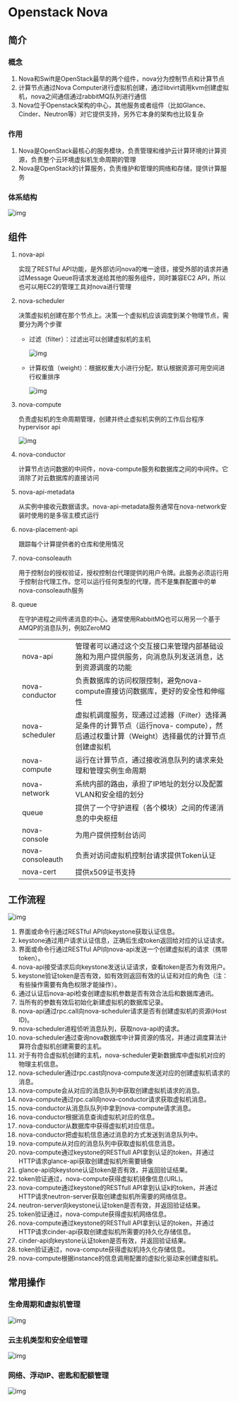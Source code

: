 # Openstack Nova

## 简介

### 概念

1. Nova和Swift是OpenStack最早的两个组件，nova分为控制节点和计算节点
2. 计算节点通过Nova Computer进行虚拟机创建，通过libvirt调用kvm创建虚拟机，nova之间通信通过rabbitMQ队列进行通信
3. Nova位于Openstack架构的中心，其他服务或者组件（比如Glance、Cinder、Neutron等）对它提供支持，另外它本身的架构也比较复杂

### 作用

1. Nova是OpenStack最核心的服务模块，负责管理和维护云计算环境的计算资源，负责整个云环境虚拟机生命周期的管理
2. Nova是OpenStack的计算服务，负责维护和管理的网络和存储，提供计算服务

### 体系结构

![img](./images/1610676-20200523163017957-1184132094.png)

## 组件

1. nova-api

   实现了RESTful API功能，是外部访问nova的唯一途径，接受外部的请求并通过Message Queue将请求发送给其他的服务组件，同时兼容EC2 API，所以也可以用EC2的管理工具对nova进行管理

2. nova-scheduler

   决策虚拟机创建在那个节点上。决策一个虚拟机应该调度到某个物理节点，需要分为两个步骤

   - 过滤（filter）：过滤出可以创建虚拟机的主机

     ![img](./images/1610676-20200523163457553-667114280.png)

   - 计算权值（weight）：根据权重大小进行分配，默认根据资源可用空间进行权重排序

     ![img](./images/1610676-20200523163544656-759104690.png)

3. nova-compute

   负责虚拟机的生命周期管理，创建并终止虚拟机实例的工作后台程序hypervisor api

   ![img](./images/1610676-20200523163721463-1878179074.png)

4. nova-conductor

   计算节点访问数据的中间件，nova-compute服务和数据库之间的中间件。它消除了对云数据库的直接访问

5. nova-api-metadata

   从实例中接收元数据请求。nova-api-metadata服务通常在nova-network安装时使用的是多宿主模式运行

6. nova-placement-api

   跟踪每个计算提供者的仓库和使用情况

7. nova-consoleauth

   用于控制台的授权验证，授权控制台代理提供的用户令牌。此服务必须运行用于控制台代理工作。您可以运行任何类型的代理，而不是集群配置中的单nova-consoleauth服务

8. queue

   在守护进程之间传递消息的中心。通常使用RabbitMQ也可以用另一个基于AMQP的消息队列，例如ZeroMQ

   |                  |                                                              |
   | ---------------- | ------------------------------------------------------------ |
   | nova-api         | 管理者可以通过这个交互接口来管理内部基础设施和为用户提供服务，向消息队列发送消息，达到资源调度的功能 |
   | nova-conductor   | 负责数据库的访问权限控制，避免nova- compute直接访问数据库，更好的安全性和伸缩性 |
   | nova-scheduler   | 虚拟机调度服务，现通过过滤器（Filter）选择满足条件的计算节点（运行nova- compute），然后通过权重计算（Weight）选择最优的计算节点创建虚拟机 |
   | nova-compute     | 运行在计算节点，通过接收消息队列的请求来处理和管理实例生命周期 |
   | nova-network     | 系统内部的路由，承担了IP地址的划分以及配置VLAN和安全组的划分 |
   | queue            | 提供了一个守护进程（各个模块）之间的传递消息的中央枢纽       |
   | nova-console     | 为用户提供控制台访问                                         |
   | nova-consoleauth | 负责对访问虚拟机控制台请求提供Token认证                      |
   | nova-cert        | 提供x509证书支持                                             |


## 工作流程

![img](./images/1610676-20200523191854485-507945733.png)

1. 界面或命令行通过RESTful API向keystone获取认证信息。
2. keystone通过用户请求认证信息，正确后生成token返回给对应的认证请求。
3. 界面或命令行通过RESTful API向nova-api发送一个创建虚拟机的请求（携带token）。
4. nova-api接受请求后向keystone发送认证请求，查看token是否为有效用户。
5. keystone验证token是否有效，如有效则返回有效的认证和对应的角色（注：有些操作需要有角色权限才能操作）。
6. 通过认证后nova-api检查创建虚拟机参数是否有效合法后和数据库通讯。
7. 当所有的参数有效后初始化新建虚拟机的数据库记录。
8. nova-api通过rpc.call向nova-scheduler请求是否有创建虚拟机的资源(Host ID)。
9. nova-scheduler进程侦听消息队列，获取nova-api的请求。
10. nova-scheduler通过查询nova数据库中计算资源的情况，并通过调度算法计算符合虚拟机创建需要的主机。
11. 对于有符合虚拟机创建的主机，nova-scheduler更新数据库中虚拟机对应的物理主机信息。
12. nova-scheduler通过rpc.cast向nova-compute发送对应的创建虚拟机请求的消息。
13. nova-compute会从对应的消息队列中获取创建虚拟机请求的消息。
14. nova-compute通过rpc.call向nova-conductor请求获取虚拟机消息。
15. nova-conductor从消息队队列中拿到nova-compute请求消息。
16. nova-conductor根据消息查询虚拟机对应的信息。
17. nova-conductor从数据库中获得虚拟机对应信息。
18. nova-conductor把虚拟机信息通过消息的方式发送到消息队列中。
19. nova-compute从对应的消息队列中获取虚拟机信息消息。
20. nova-compute通过keystone的RESTfull API拿到认证的token，并通过HTTP请求glance-api获取创建虚拟机所需要镜像
21. glance-api向keystone认证token是否有效，并返回验证结果。
22. token验证通过，nova-compute获得虚拟机镜像信息(URL)。
23. nova-compute通过keystone的RESTfull API拿到认证k的token，并通过HTTP请求neutron-server获取创建虚拟机所需要的网络信息。
24. neutron-server向keystone认证token是否有效，并返回验证结果。
25. token验证通过，nova-compute获得虚拟机网络信息。
26. nova-compute通过keystone的RESTfull API拿到认证的token，并通过HTTP请求cinder-api获取创建虚拟机所需要的持久化存储信息。
27. cinder-api向keystone认证token是否有效，并返回验证结果。
28. token验证通过，nova-compute获得虚拟机持久化存储信息。
29. nova-compute根据instance的信息调用配置的虚拟化驱动来创建虚拟机。

## 常用操作

### 生命周期和虚拟机管理

![img](./images/1610676-20200523194306671-1231306966.png)

### 云主机类型和安全组管理

![img](./images/1610676-20200523194336180-1065575782.png)

### 网络、浮动IP、密匙和配额管理

![img](./images/1610676-20200523194404325-1737146179.png)
